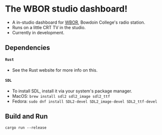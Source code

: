 # The WBOR studio dashboard!

- A in-studio dashboard for [WBOR](https://wbor.org/), Bowdoin College's radio station.
- Runs on a little CRT TV in the studio.
- Currently in development.

## Dependencies

#### `Rust`

- See the Rust website for more info on this.

#### `SDL`

- To install SDL, install it via your system's package manager.
- MacOS: `brew install sdl2 sdl2_image sdl2_ttf`
- Fedora: `sudo dnf install SDL2-devel SDL2_image-devel SDL2_ttf-devel`

## Build and Run

`cargo run --release`
